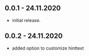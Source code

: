 ## 0.0.1 - 24.11.2020

* initial release.

## 0.0.2 - 24.11.2020

* added option to customize hinttext
